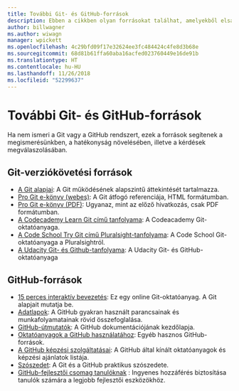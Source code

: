 ```yaml
---
title: További Git- és GitHub-források
description: Ebben a cikkben olyan forrásokat találhat, amelyekből elsajátíthatja a Git és a GitHub használatát a docs.microsoft.com-on való közreműködéshez.
author: billwagner
ms.author: wiwagn
manager: wpickett
ms.openlocfilehash: 4c29bfd09f17e32624ee3fc484424c4fe8d3b68e
ms.sourcegitcommit: 68d81b61ffa60aba16acfed023760449e16de91b
ms.translationtype: HT
ms.contentlocale: hu-HU
ms.lasthandoff: 11/26/2018
ms.locfileid: "52299637"
---
```

# <a name="additional-git-and-github-resources"></a>További Git- és GitHub-források

Ha nem ismeri a Git vagy a GitHub rendszert, ezek a források segítenek a megismerésünkben, a hatékonyság növelésében, illetve a kérdések megválaszolásában.

## <a name="git-source-control-resources"></a>Git-verziókövetési források

- [A Git alapjai](https://go.microsoft.com/fwlink/?linkid=853939): A Git működésének alapszintű áttekintését tartalmazza.
- [Pro Git e-könyv (webes)](https://go.microsoft.com/fwlink/?linkid=853940): A Git átfogó referenciája, HTML formátumban.
- [Pro Git e-könyv (PDF)](https://progit2.s3.amazonaws.com/en/2016-03-22-f3531/progit-en.1084.pdf): Ugyanaz, mint az előző hivatkozás, csak PDF formátumban.
- [A Codecademy Learn Git című tanfolyama](https://www.codecademy.com/learn/learn-git): A Codeacademy Git-oktatóanyaga.
- [A Code School Try Git című Pluralsight-tanfolyama](https://www.pluralsight.com/courses/code-school-git-real): A Code School Git-oktatóanyaga a Pluralsightról.
- [A Udacity Git- és Github-tanfolyama](https://www.udacity.com/course/how-to-use-git-and-github--ud775): A Udacity Git- és GitHub-oktatóanyaga

## <a name="github-resources"></a>GitHub-források

- [15 perces interaktív bevezetés](https://try.github.io/): Ez egy online Git-oktatóanyag. A Git alapjait mutatja be.
- [Adatlapok](https://go.microsoft.com/fwlink/?linkid=853941): A GitHub gyakran használt parancsainak és munkafolyamatainak rövid összefoglalása.
- [GitHub-útmutatók](https://guides.github.com/): A GitHub dokumentációjának kezdőlapja.
- [Oktatóanyagok a GitHub használatához](https://help.github.com/articles/git-and-github-learning-resources/): Egyéb hasznos GitHub-források.
- [A GitHub képzési szolgáltatásai](https://services.github.com/training/): A GitHub által kínált oktatóanyagok és képzési ajánlatok listája.
- [Szószedet](https://help.github.com/articles/github-glossary): A Git és a GitHub praktikus szószedete.
- [GitHub-fejlesztői csomag tanulóknak](https://education.github.com/pack) : Ingyenes hozzáférés biztosítása tanulók számára a legjobb fejlesztői eszközökhöz.
